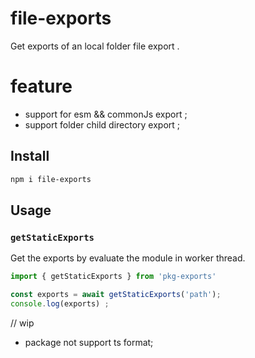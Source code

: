 # file-exports

Get exports of an local folder file export .


# feature
- support for esm && commonJs export ;
- support folder child directory export ;



## Install

```bash
npm i file-exports
```

## Usage

### `getStaticExports`

Get the exports by evaluate the module in worker thread.

```ts
import { getStaticExports } from 'pkg-exports'

const exports = await getStaticExports('path');
console.log(exports) ;
```



// wip
- package not support ts format;
